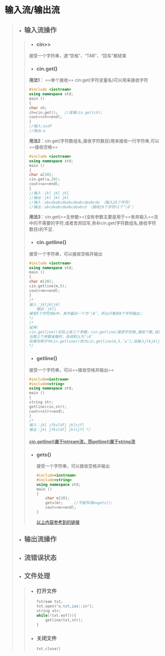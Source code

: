 # 输入流/输出流

>+ ##  输入流操作
>
>> + ### cin>>
>>
>> 接受一个字符串，遇“空格”、“TAB”、“回车”都结束
>>
>> + ### cin.get()
>>
>> **用法1**： ==单个接收== cin.get(字符变量名)可以用来接收字符 
>>
>> ```c++
>> #include <iostream>
>> using namespace std;
>> main ()
>> {
>> char ch;
>> ch=cin.get();   //或者cin.get(ch);
>> cout<<ch<<endl;
>> }
>> //输入:asdf
>> //输出:a
>> ```
>>
>> **用法2**：cin.get(字符数组名,接收字符数目)用来接收一行字符串,可以==接收空格==
>>
>> ```c++
>> #include <iostream>
>> using namespace std;
>> main ()
>> {
>> char a[20];
>> cin.get(a,20);
>> cout<<a<<endl;
>> }
>> //输入：jkl jkl jkl 
>> //输出：jkl jkl jkl 
>> //输入：abcdeabcdeabcdeabcdeabcde （输入25个字符）
>> //输出：abcdeabcdeabcdeabcd （接收19个字符+1个’\0’） 
>> ```
>>
>> **用法3**：cin.get(==无参数==)没有参数主要是用于==舍弃输入==流中的不需要的字符,或者舍弃回车,弥补cin.get(字符数组名,接收字符数目)的不足. 
>>
>> + ### cin.getline()
>>
>> 接受一个字符串，可以接收空格并输出
>>
>> ```c++
>> #include <iostream>
>> using namespace std;
>> main ()
>> {
>> char m[20];
>> cin.getline(m,5);
>> cout<<m<<endl;
>> }
>> /*
>> 输入：jkljkljkl
>> 　　输出：jklj
>> 接受5个字符到m中，其中最后一个为’\0’，所以只看到4个字符输出； 
>> */
>> /*
>> 延伸:
>> cin.getline()实际上有三个参数，cin.getline(接受字符串,接收个数,结束字符) 
>> 当第三个参数省略时，系统默认为’\0’ 
>> 如果将例子中cin.getline()改为cin.getline(m,5,’a’);当输入jlkjkljkl时输出jklj，输入jkaljkljkl时，输出jk 
>> */
>> ```
>>
>> + ### getline()
>>
>> 接受一个字符串，可以==接收空格并输出==
>>
>> ```c++
>> #include<iostream>
>> #include<string>
>> using namespace std;
>> main ()
>> {
>> string str;
>> getline(cin,str);
>> cout<<str<<endl;
>> }
>> /*
>> 输入：jkl jfksldfj jklsjfl
>> 输出：jkl jfksldfj jklsjfl */
>> ```
>>
>> #### <u> cin.getline()属于istream流，而getline()属于string流</u>
>>
>> + ### gets()
>>
>>   接受一个字符串，可以接收空格并输出
>>
>>   ```c++
>>   #include<iostream>
>>   #include<string>
>>   using namespace std;
>>   main ()
>>   {
>>       char m[20];
>>       gets(m);     //不能写成m=gets();
>>       cout<<m<<endl;
>>   }
>>   ```
>>
>>   [以上内容参考到的链接](https://blog.csdn.net/JIEJINQUANIL/article/details/50802902)
>
>+ ##  输出流操作
>
>+ ## 流错误状态
>
>+ ## 文件处理
>
>> + ### 打开文件
>>
>>   ```c++
>>   fstream txt;
>>   txt.open("a.txt,ios::in");
>>   string str;
>>   while(!txt.eof()){
>>       getline(txt,str);
>>   }
>>   ```
>>
>> + ### 关闭文件
>>
>>   ```c++
>>   txt.close()
>>   ```
>>
>

